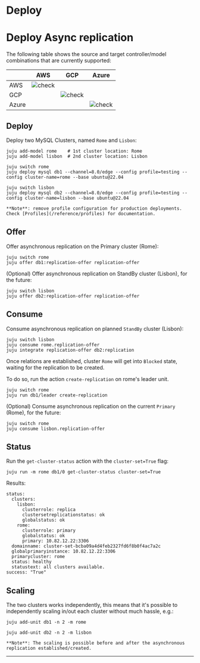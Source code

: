 
# Deploy

# Deploy Async replication

The following table shows the source and target controller/model combinations that are currently supported:

|  | AWS | GCP | Azure |
|---|---|:---:|:---:|
| AWS | ![ check ] |  |  |
| GCP |  | ![ check ] |  |
| Azure |  | | ![ check ] |

## Deploy

Deploy two MySQL Clusters, named `Rome` and `Lisbon`:
```shell
juju add-model rome    # 1st cluster location: Rome
juju add-model lisbon  # 2nd cluster location: Lisbon

juju switch rome
juju deploy mysql db1 --channel=8.0/edge --config profile=testing --config cluster-name=rome --base ubuntu@22.04

juju switch lisbon
juju deploy mysql db2 --channel=8.0/edge --config profile=testing --config cluster-name=lisbon --base ubuntu@22.04
```

```{caution}
**Note**: remove profile configuration for production deployments. Check [Profiles](/reference/profiles) for documentation.
```

## Offer

Offer asynchronous replication on the Primary cluster (Rome):
```shell
juju switch rome
juju offer db1:replication-offer replication-offer
```

(Optional) Offer asynchronous replication on StandBy cluster (Lisbon), for the future:
```shell
juju switch lisbon
juju offer db2:replication-offer replication-offer
``` 

## Consume

Consume asynchronous replication on planned `StandBy` cluster (Lisbon):
```shell
juju switch lisbon
juju consume rome.replication-offer
juju integrate replication-offer db2:replication
```
Once relations are established, cluster `Rome` will get into `Blocked` state, waiting for the replication to be created.

To do so, run the action `create-replication` on rome's leader unit.

```shell
juju switch rome
juju run db1/leader create-replication
```

(Optional) Consume asynchronous replication on the current `Primary` (Rome), for the future:
```shell
juju switch rome
juju consume lisbon.replication-offer
``` 

## Status

Run the `get-cluster-status` action with the `cluster-set=True` flag: 
```shell
juju run -m rome db1/0 get-cluster-status cluster-set=True
```
Results:
```shell
status:
  clusters:
    lisbon:
      clusterrole: replica
      clustersetreplicationstatus: ok
      globalstatus: ok
    rome:
      clusterrole: primary
      globalstatus: ok
      primary: 10.82.12.22:3306
  domainname: cluster-set-bcba09a4d4feb2327fd6f8b0f4ac7a2c
  globalprimaryinstance: 10.82.12.22:3306
  primarycluster: rome
  status: healthy
  statustext: all clusters available.
success: "True"
```

## Scaling
The two clusters works independently, this means that it's possible to independently scaling in/out each cluster without much hassle, e.g.:
```shell
juju add-unit db1 -n 2 -m rome

juju add-unit db2 -n 2 -m lisbon
```
```{caution}
**Note**: The scaling is possible before and after the asynchronous replication established/created.
```

[check]: https://img.shields.io/badge/%E2%9C%93-brightgreen

-------------------------

